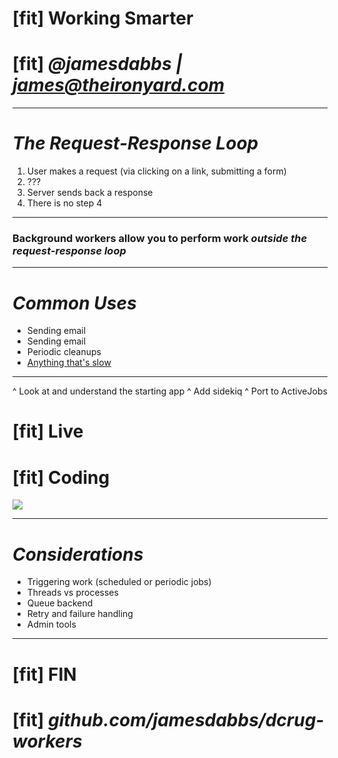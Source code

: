 # [fit] Working Smarter
# [fit] _**@jamesdabbs | james@theironyard.com**_

---

# __*The Request-Response Loop*__

1. User makes a request (via clicking on a link, submitting a form)
2. ???
3. Server sends back a response
4. There is no step 4

---

### Background workers allow you to perform work _outside the request-response loop_

---

# __*Common Uses*__

* Sending email
* Sending email
* Periodic cleanups
* [Anything that's slow](https://github.com/resque/resque#jobs)

---

^ Look at and understand the starting app
^ Add sidekiq
^ Port to ActiveJobs

# [fit] Live
# [fit] Coding

![](http://www.eonline.com/eol_images/Entire_Site/2013719/rs_600x398-130819150912-live1.jpg)

---

# __*Considerations*__

* Triggering work (scheduled or periodic jobs)
* Threads vs processes
* Queue backend
* Retry and failure handling
* Admin tools

---

# [fit] FIN
# [fit] *github.com/jamesdabbs/dcrug-workers*
